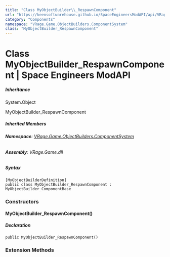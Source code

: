 ```yaml
---
title: "Class MyObjectBuilder\\_RespawnComponent"
url: "https://keensoftwarehouse.github.io/SpaceEngineersModAPI/api/VRage.Game.ObjectBuilders.ComponentSystem.MyObjectBuilder_RespawnComponent.html"
category: "Components"
namespace: "VRage.Game.ObjectBuilders.ComponentSystem"
class: "MyObjectBuilder_RespawnComponent"
---
```


# Class MyObjectBuilder\_RespawnComponent | Space Engineers ModAPI

##### Inheritance

System.Object

MyObjectBuilder\_RespawnComponent

##### Inherited Members

###### **Namespace**: [VRage.Game.ObjectBuilders.ComponentSystem](https://keensoftwarehouse.github.io/SpaceEngineersModAPI/api/VRage.Game.ObjectBuilders.ComponentSystem.html)

###### **Assembly**: VRage.Game.dll

##### Syntax

```
[MyObjectBuilderDefinition]
public class MyObjectBuilder_RespawnComponent : MyObjectBuilder_ComponentBase
```

### Constructors

#### MyObjectBuilder\_RespawnComponent()

##### Declaration

```
public MyObjectBuilder_RespawnComponent()
```

### Extension Methods